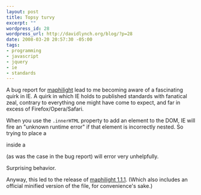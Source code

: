 ```yaml
--- 
layout: post
title: Topsy turvy
excerpt: ""
wordpress_id: 28
wordpress_url: http://davidlynch.org/blog/?p=28
date: 2008-03-20 20:57:30 -05:00
tags: 
- programming
- javascript
- jquery
- ie
- standards
---
```

A bug report for <a href="http://plugins.jquery.com/project/maphilight">maphilight</a> lead to me becoming aware of a fascinating quirk in IE.  A quirk in which IE holds to published standards with fanatical zeal, contrary to everything one might have come to expect, and far in excess of Firefox/Opera/Safari.

When you use the <code>.innerHTML</code> property to add an element to the DOM, IE will fire an "unknown runtime error" if that element is incorrectly nested.  So trying to place a <code><div></code> inside a <code><p></code> (as was the case in the bug report) will error very unhelpfully.

Surprising behavior.

Anyway, this led to the release of <a href="http://plugins.jquery.com/files/maphilight-1.1.1.tar.gz">maphilight 1.1.1</a>.  (Which also includes an official minified version of the file, for convenience's sake.)
